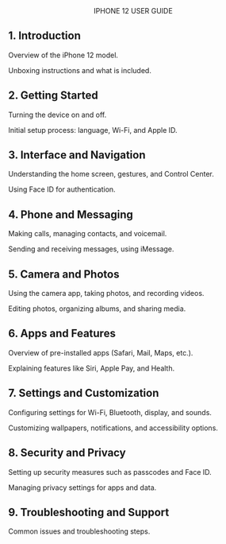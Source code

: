 <center>IPHONE 12 USER GUIDE</center>

## 1. Introduction
Overview of the iPhone 12 model.

Unboxing instructions and what is included.

## 2. Getting Started
Turning the device on and off.

Initial setup process: language, Wi-Fi, and Apple ID.

## 3. Interface and Navigation
Understanding the home screen, gestures, and Control Center.

Using Face ID for authentication.

## 4. Phone and Messaging
Making calls, managing contacts, and voicemail.

Sending and receiving messages, using iMessage.

## 5. Camera and Photos
Using the camera app, taking photos, and recording videos.

Editing photos, organizing albums, and sharing media.

## 6. Apps and Features
Overview of pre-installed apps (Safari, Mail, Maps, etc.).

Explaining features like Siri, Apple Pay, and Health.

## 7. Settings and Customization
Configuring settings for Wi-Fi, Bluetooth, display, and sounds.

Customizing wallpapers, notifications, and accessibility options.

## 8. Security and Privacy
Setting up security measures such as passcodes and Face ID.

Managing privacy settings for apps and data.

## 9. Troubleshooting and Support

Common issues and troubleshooting steps.
